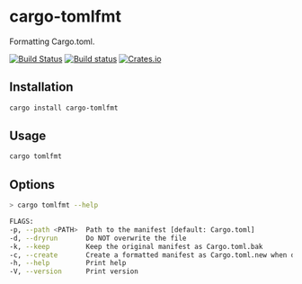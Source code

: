 # cargo-tomlfmt

Formatting Cargo.toml.

[![Build Status](https://travis-ci.com/tbrand/cargo-tomlfmt.svg?branch=master)](https://travis-ci.com/tbrand/cargo-tomlfmt)
[![Build status](https://ci.appveyor.com/api/projects/status/yy9gk79t7jl0j8e0?svg=true)](https://ci.appveyor.com/project/tbrand/cargo-tomlfmt)
[![Crates.io](https://img.shields.io/crates/v/cargo-tomlfmt.svg)](https://crates.io/crates/cargo-tomlfmt)

## Installation
```bash
cargo install cargo-tomlfmt
```

## Usage
```bash
cargo tomlfmt
```

## Options
```bash
> cargo tomlfmt --help

FLAGS:
-p, --path <PATH>  Path to the manifest [default: Cargo.toml]
-d, --dryrun       Do NOT overwrite the file
-k, --keep         Keep the original manifest as Cargo.toml.bak
-c, --create       Create a formatted manifest as Cargo.toml.new when dryrun
-h, --help         Print help
-V, --version      Print version
```
